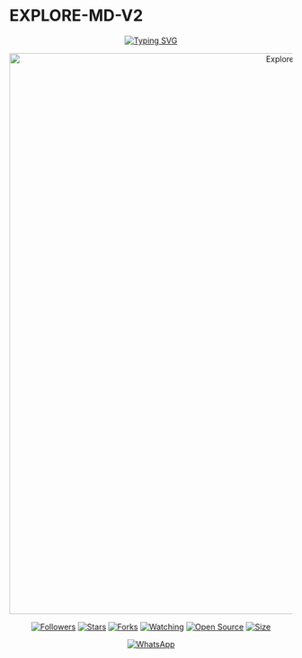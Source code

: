 # EXPLORE-MD-V2
<div align="center">
<a href="https://git.io/typing-svg"><img src="https://readme-typing-svg.demolab.com?font=Lato&weight=19000&size=14&pause=1000&width=435&lines=%E2%9C%A8+%C2%A1The+unstoppable+DFS+Member's+explore-md-v2+unrealesed+with+powerful+baileys!" alt="Typing SVG"/></a>
</div>
<p align="center">
<img src="https://qu.ax/AsaYh.jpg" alt="Explore-MD-V2" width="1000"/>
</p>
<p align="center">
<a href="https://github.com/explore-xmd/followers"><img title="Followers" src="https://img.shields.io/github/followers/explore-md?color=red&style=flat-square"></a>
<a href="https://github.com/nomfundokagwe/EXPLORE-MD-V2/stargazers/"><img title="Stars" src="https://img.shields.io/github/stars/nomfundokagwe/EXPLORE-MD-V2?color=blue&style=flat-square"></a>
<a href="https://github.com/nomfundokagwe/EXPLORE-MD-V2/network/members"><img title="Forks" src="https://img.shields.io/github/forks/nomfundokagwe/EXPLORE-MD-V2?color=red&style=flat-square"></a>
<a href="https://github.com/nomfundokagwe/EXPLORE-MD-V2/watchers"><img title="Watching" src="https://img.shields.io/github/watchers/nomfundokagwe/EXPLORE-MD-V2?label=Watchers&color=blue&style=flat-square"></a>
<a href="https://github.com/explore-xmd"><img title="Open Source" src="https://badges.frapsoft.com/os/v2/open-source.svg?v=103"></a>
<a href="https://github.com/nomfundokagwe/EXPLORE-MD-V2"><img title="Size" src="https://img.shields.io/github/repo-size/nomfundokagwe/EXPLORE-MD-V2?style=flat-square&color=green"></a>
</p>

<p align="center">
<a href="https://whatsapp.com/channel/0029Vb4HUnJAjPXOWnELU82J"><img alt="WhatsApp" src="https://img.shields.io/badge/WhatsApp_Chanel-25D366?style=for-the-badge&logo=whatsapp&logoColor=white"/></a>
</p>

